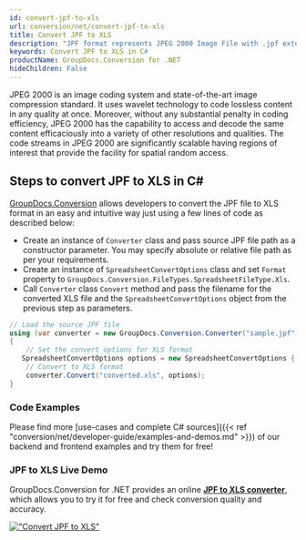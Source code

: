 ```yaml
---
id: convert-jpf-to-xls
url: conversion/net/convert-jpf-to-xls
title: Convert JPF to XLS
description: "JPF format represents JPEG 2000 Image File with .jpf extension. Learn how to convert JPF to XLS file programmatically in C# language using GroupDocs.Conversion for .NET library."
keywords: Convert JPF to XLS in C#
productName: GroupDocs.Conversion for .NET
hideChildren: False
---
```


JPEG 2000 is an image coding system and state-of-the-art image compression standard. It uses wavelet technology to code lossless content in any quality at once. Moreover, without any substantial penalty in coding efficiency, JPEG 2000 has the capability to access and decode the same content efficaciously into a variety of other resolutions and qualities. The code streams in JPEG 2000 are significantly scalable having regions of interest that provide the facility for spatial random access.

## Steps to convert JPF to XLS in C#

[GroupDocs.Conversion](https://products.groupdocs.com/conversion/net) allows developers to convert the JPF file to XLS format in an easy and intuitive way just using a few lines of code as described below:

* Create an instance of `Converter` class and pass source JPF file path as a constructor parameter. You may specify absolute or relative file path as per your requirements. 
* Create an instance of `SpreadsheetConvertOptions` class and set `Format` property to `GroupDocs.Conversion.FileTypes.SpreadsheetFileType.Xls`.
* Call `Converter` class `Convert` method and pass the filename for the converted XLS file and the `SpreadsheetConvertOptions` object from the previous step as parameters.

```csharp
// Load the source JPF file
using (var converter = new GroupDocs.Conversion.Converter("sample.jpf"))
{
    // Set the convert options for XLS format
   SpreadsheetConvertOptions options = new SpreadsheetConvertOptions { Format = GroupDocs.Conversion.FileTypes.SpreadsheetFileType.Xls };
    // Convert to XLS format
    converter.Convert("converted.xls", options);
}
```

### Code Examples

Please find more [use-cases and complete C# sources]({{< ref "conversion/net/developer-guide/examples-and-demos.md" >}}) of our backend and frontend examples and try them for free!

### JPF to XLS Live Demo

GroupDocs.Conversion for .NET provides an online [**JPF to XLS converter**](https://products.groupdocs.app/conversion/jpf-to-xls), which allows you to try it for free and check conversion quality and accuracy.

[!["Convert JPF to XLS"](conversion/net/images/convert-to-xls/convert-jpf-to-xls.png)](https://products.groupdocs.app/conversion/jpf-to-xls)